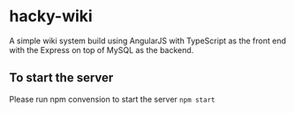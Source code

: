 # hacky-wiki

A simple wiki system build using AngularJS with TypeScript as the front end 
with the Express on top of MySQL as the backend.

## To start the server

Please run npm convension to start the server `npm start`
